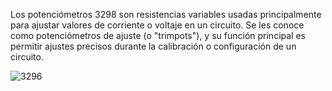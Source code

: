 Los potenciómetros 3298 son resistencias variables usadas principalmente para ajustar valores de corriente o voltaje en un circuito. 
Se les conoce como potenciómetros de ajuste (o "trimpots"), y su función principal es permitir ajustes precisos durante la calibración o configuración de un circuito.

![3296](https://github.com/user-attachments/assets/4c5066af-68e3-4342-a9d2-349e869219e1)
